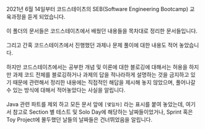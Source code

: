2021년 6월 14일부터 코드스테이츠의 SEB(Software Engineering Bootcamp) 교육과정을 듣게 되었습니다.  
</br>
이 폴더의 문서들은 코드스테이츠에서 배웠던 내용들을 목차대로 정리한 문서들입니다.  
</br>
그리고 간혹 코드스테이츠에서 진행했던 과제나 문제 풀이에 대한 내용도 적어 놓았습니다.  
</br>
하지만 코드스테이츠에서는 공부한 개념 및 이론에 대한 블로깅에 대해서는 허용을 하지만 과제 코드 전체를 블로깅하거나 과제의 답을 적나라하게 설명하는 것을 금지하고 있기 때문에 관련해서 정리한 내용에는 직접적인 해답을 제시해 놓지 않았으며, 풀어나갈 수 있는 방식에 대해서 적어놓았다는 사실을 알립니다.  
</br>
Java 관련 파트를 제외 하고 모든 문서 앞에 `[몇일차]` 라는 표시를 붙여 놓았는데, 여기서 참고로 Section 별 테스트 및 Solo Day에 해당하는 날짜들이었거나, Sprint 혹은 Toy Project에 몰두했던 날들의 날짜들은 건너뛰었음을 알립니다.
